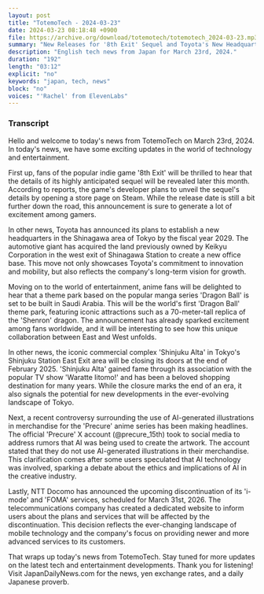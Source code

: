 ```yaml
---
layout: post
title: "TotemoTech - 2024-03-23"
date: 2024-03-23 08:18:48 +0900
file: https://archive.org/download/totemotech/totemotech_2024-03-23.mp3
summary: "New Releases for '8th Exit' Sequel and Toyota's New Headquarters in Shinagawa Station, & more…"
description: "English tech news from Japan for March 23rd, 2024."
duration: "192"
length: "03:12"
explicit: "no"
keywords: "japan, tech, news"
block: "no"
voices: "'Rachel' from ElevenLabs"
---
```


### Transcript

Hello and welcome to today's news from TotemoTech on March 23rd, 2024. In today's news, we have some exciting updates in the world of technology and entertainment.

First up, fans of the popular indie game '8th Exit' will be thrilled to hear that the details of its highly anticipated sequel will be revealed later this month. According to reports, the game's developer plans to unveil the sequel's details by opening a store page on Steam. While the release date is still a bit further down the road, this announcement is sure to generate a lot of excitement among gamers.

In other news, Toyota has announced its plans to establish a new headquarters in the Shinagawa area of Tokyo by the fiscal year 2029. The automotive giant has acquired the land previously owned by Keikyu Corporation in the west exit of Shinagawa Station to create a new office base. This move not only showcases Toyota's commitment to innovation and mobility, but also reflects the company's long-term vision for growth.

Moving on to the world of entertainment, anime fans will be delighted to hear that a theme park based on the popular manga series 'Dragon Ball' is set to be built in Saudi Arabia. This will be the world's first 'Dragon Ball' theme park, featuring iconic attractions such as a 70-meter-tall replica of the 'Shenron' dragon. The announcement has already sparked excitement among fans worldwide, and it will be interesting to see how this unique collaboration between East and West unfolds.

In other news, the iconic commercial complex 'Shinjuku Alta' in Tokyo's Shinjuku Station East Exit area will be closing its doors at the end of February 2025. 'Shinjuku Alta' gained fame through its association with the popular TV show 'Waratte Iitomo!' and has been a beloved shopping destination for many years. While the closure marks the end of an era, it also signals the potential for new developments in the ever-evolving landscape of Tokyo.

Next, a recent controversy surrounding the use of AI-generated illustrations in merchandise for the 'Precure' anime series has been making headlines. The official 'Precure' X account (@precure_15th) took to social media to address rumors that AI was being used to create the artwork. The account stated that they do not use AI-generated illustrations in their merchandise. This clarification comes after some users speculated that AI technology was involved, sparking a debate about the ethics and implications of AI in the creative industry.

Lastly, NTT Docomo has announced the upcoming discontinuation of its 'i-mode' and 'FOMA' services, scheduled for March 31st, 2026. The telecommunications company has created a dedicated website to inform users about the plans and services that will be affected by the discontinuation. This decision reflects the ever-changing landscape of mobile technology and the company's focus on providing newer and more advanced services to its customers.

That wraps up today's news from TotemoTech. Stay tuned for more updates on the latest tech and entertainment developments. Thank you for listening!   Visit JapanDailyNews.com for the news, yen exchange rates, and a daily Japanese proverb.
